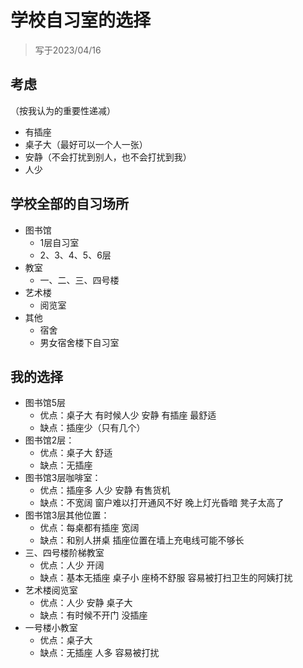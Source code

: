 # 学校自习室的选择

> 写于2023/04/16
## 考虑

（按我认为的重要性递减）

* 有插座
* 桌子大（最好可以一个人一张）
* 安静（不会打扰到别人，也不会打扰到我）
* 人少

## 学校全部的自习场所

* 图书馆
	* 1层自习室
	* 2、3、4、5、6层
* 教室
	* 一、二、三、四号楼
* 艺术楼
	* 阅览室
* 其他
	* 宿舍
	* 男女宿舍楼下自习室

## 我的选择

* 图书馆5层
	* 优点：桌子大 有时候人少 安静 有插座 最舒适
	* 缺点：插座少（只有几个）
* 图书馆2层：
	* 优点：桌子大 舒适
	* 缺点：无插座
* 图书馆3层咖啡室：
	* 优点：插座多 人少 安静 有售货机
	* 缺点：不宽阔 窗户难以打开通风不好 晚上灯光昏暗 凳子太高了
* 图书馆3层其他位置：
	* 优点：每桌都有插座 宽阔 
	* 缺点：和别人拼桌 插座位置在墙上充电线可能不够长
* 三、四号楼阶梯教室
	* 优点：人少 开阔
	* 缺点：基本无插座 桌子小 座椅不舒服 容易被打扫卫生的阿姨打扰
* 艺术楼阅览室
	* 优点：人少 安静 桌子大
	* 缺点：有时候不开门 没插座 
* 一号楼小教室
	* 优点：桌子大 
	* 缺点：无插座 人多  容易被打扰
